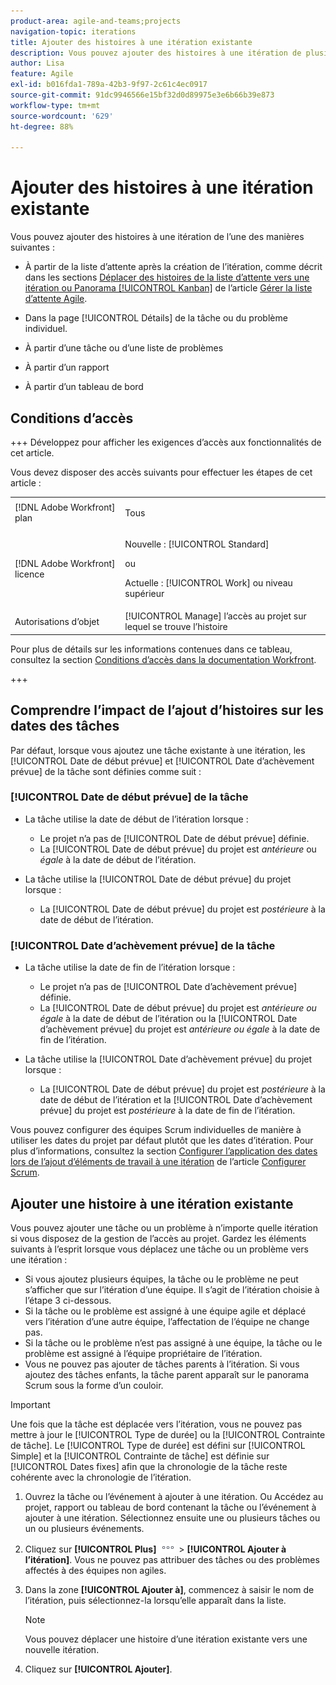 ```yaml
---
product-area: agile-and-teams;projects
navigation-topic: iterations
title: Ajouter des histoires à une itération existante
description: Vous pouvez ajouter des histoires à une itération de plusieurs façons.
author: Lisa
feature: Agile
exl-id: b016fda1-789a-42b3-9f97-2c61c4ec0917
source-git-commit: 91dc9946566e15bf32d0d89975e3e6b66b39e873
workflow-type: tm+mt
source-wordcount: '629'
ht-degree: 88%

---
```


# Ajouter des histoires à une itération existante

Vous pouvez ajouter des histoires à une itération de l’une des manières suivantes :

* À partir de la liste d’attente après la création de l’itération, comme décrit dans les sections [Déplacer des histoires de la liste d’attente vers une itération ou Panorama [!UICONTROL Kanban]](../../../agile/work-in-an-agile-environment/manage-the-agile-backlog.md#move-stories-from-the-backlog-to-an-iteration-or--board) de l’article [Gérer la liste d’attente Agile](../../../agile/work-in-an-agile-environment/manage-the-agile-backlog.md).

* Dans la page [!UICONTROL Détails] de la tâche ou du problème individuel.
* À partir d’une tâche ou d’une liste de problèmes
* À partir d’un rapport
* À partir d’un tableau de bord

## Conditions d’accès

+++ Développez pour afficher les exigences d’accès aux fonctionnalités de cet article.

Vous devez disposer des accès suivants pour effectuer les étapes de cet article :

<table style="table-layout:auto"> 
 <tbody> 
  <tr> 
   <td role="rowheader">[!DNL Adobe Workfront] plan</td> 
   <td> <p>Tous</p> </td> 
  </tr> 
  <tr> 
   <td role="rowheader">[!DNL Adobe Workfront] licence</td> 
   <td> <p>Nouvelle : [!UICONTROL Standard]</p> 
   ou
   <p>Actuelle : [!UICONTROL Work] ou niveau supérieur</p> </td> 
  </tr>
   <tr> 
   <td role="rowheader">Autorisations d’objet</td> 
   <td>[!UICONTROL Manage] l’accès au projet sur lequel se trouve l’histoire </td> 
  </tr>
 </tbody> 
</table>

Pour plus de détails sur les informations contenues dans ce tableau, consultez la section [Conditions d’accès dans la documentation Workfront](/help/quicksilver/administration-and-setup/add-users/access-levels-and-object-permissions/access-level-requirements-in-documentation.md).

+++

## Comprendre l’impact de l’ajout d’histoires sur les dates des tâches

Par défaut, lorsque vous ajoutez une tâche existante à une itération, les [!UICONTROL Date de début prévue] et [!UICONTROL Date d’achèvement prévue] de la tâche sont définies comme suit :

### [!UICONTROL Date de début prévue] de la tâche

* La tâche utilise la date de début de l’itération lorsque :

   * Le projet n’a pas de [!UICONTROL Date de début prévue] définie.
   * La [!UICONTROL Date de début prévue] du projet est *antérieure* ou *égale* à la date de début de l’itération.

* La tâche utilise la [!UICONTROL Date de début prévue] du projet lorsque :

   * La [!UICONTROL Date de début prévue] du projet est *postérieure* à la date de début de l’itération.

### [!UICONTROL Date d’achèvement prévue] de la tâche

* La tâche utilise la date de fin de l’itération lorsque :

   * Le projet n’a pas de [!UICONTROL Date d’achèvement prévue] définie.
   * La [!UICONTROL Date de début prévue] du projet est *antérieure ou égale* à la date de début de l’itération ou la [!UICONTROL Date d’achèvement prévue] du projet est *antérieure ou égale* à la date de fin de l’itération.

* La tâche utilise la [!UICONTROL Date d’achèvement prévue] du projet lorsque :

   * La [!UICONTROL Date de début prévue] du projet est *postérieure* à la date de début de l’itération et la [!UICONTROL Date d’achèvement prévue] du projet est *postérieure* à la date de fin de l’itération.

Vous pouvez configurer des équipes Scrum individuelles de manière à utiliser les dates du projet par défaut plutôt que les dates d’itération. Pour plus d’informations, consultez la section [Configurer l’application des dates lors de l’ajout d’éléments de travail à une itération](../../../agile/get-started-with-agile-in-workfront/configure-scrum.md#configure-how-dates-are-applied-when-adding-work-items-to-an-iteration) de l’article [Configurer Scrum](../../../agile/get-started-with-agile-in-workfront/configure-scrum.md).

## Ajouter une histoire à une itération existante

Vous pouvez ajouter une tâche ou un problème à n’importe quelle itération si vous disposez de la gestion de l’accès au projet. Gardez les éléments suivants à l’esprit lorsque vous déplacez une tâche ou un problème vers une itération :

* Si vous ajoutez plusieurs équipes, la tâche ou le problème ne peut s’afficher que sur l’itération d’une équipe. Il s’agit de l’itération choisie à l’étape 3 ci-dessous.
* Si la tâche ou le problème est assigné à une équipe agile et déplacé vers l’itération d’une autre équipe, l’affectation de l’équipe ne change pas.
* Si la tâche ou le problème n’est pas assigné à une équipe, la tâche ou le problème est assigné à l’équipe propriétaire de l’itération.
* Vous ne pouvez pas ajouter de tâches parents à l’itération. Si vous ajoutez des tâches enfants, la tâche parent apparaît sur le panorama Scrum sous la forme d’un couloir.

>[!IMPORTANT]
>
>Une fois que la tâche est déplacée vers l’itération, vous ne pouvez pas mettre à jour le [!UICONTROL Type de durée] ou la [!UICONTROL Contrainte de tâche]. Le [!UICONTROL Type de durée] est défini sur [!UICONTROL Simple] et la [!UICONTROL Contrainte de tâche] est définie sur [!UICONTROL Dates fixes] afin que la chronologie de la tâche reste cohérente avec la chronologie de l’itération.

1. Ouvrez la tâche ou l’événement à ajouter à une itération.
Ou
Accédez au projet, rapport ou tableau de bord contenant la tâche ou l’événement à ajouter à une itération. Sélectionnez ensuite une ou plusieurs tâches ou un ou plusieurs événements.

1. Cliquez sur **[!UICONTROL Plus]** ![Icône Plus](assets/more-icon.png) > **[!UICONTROL Ajouter à l’itération]**.
Vous ne pouvez pas attribuer des tâches ou des problèmes affectés à des équipes non agiles.

1. Dans la zone **[!UICONTROL Ajouter à]**, commencez à saisir le nom de l’itération, puis sélectionnez-la lorsqu’elle apparaît dans la liste.

   >[!NOTE]
   >
   >Vous pouvez déplacer une histoire d’une itération existante vers une nouvelle itération.

1. Cliquez sur **[!UICONTROL Ajouter]**.
